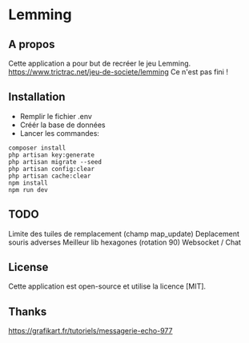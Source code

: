 <h1>Lemming</h1> 

## A propos

Cette application a pour but de recréer le jeu Lemming.
https://www.trictrac.net/jeu-de-societe/lemming
Ce n'est pas fini !

## Installation

- Remplir le fichier .env
- Créér la base de données
- Lancer les commandes:
````  
composer install    
php artisan key:generate
php artisan migrate --seed
php artisan config:clear
php artisan cache:clear   
npm install
npm run dev
````  
## TODO
Limite des tuiles de remplacement (champ map_update)
Deplacement souris adverses
Meilleur lib hexagones (rotation 90)
Websocket / Chat

## License

Cette application est open-source et utilise la licence [MIT].


## Thanks
https://grafikart.fr/tutoriels/messagerie-echo-977
